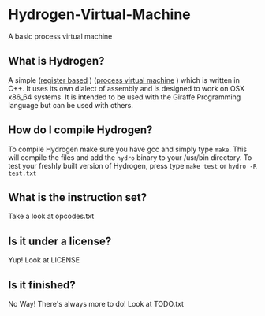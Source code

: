 Hydrogen-Virtual-Machine
========================

A basic process virtual machine



## What is Hydrogen?
A simple ([register based](http://markfaction.wordpress.com/2012/07/15/stack-based-vs-register-based-virtual-machine-architecture-and-the-dalvik-vm/) ) ([process virtual machine](http://stackoverflow.com/questions/22477128/difference-between-process-virtual-machine-with-system-virtual-machine) ) which is written in C++. It uses its own dialect of assembly and is designed to work on OSX x86_64 systems. It is intended to be used with the Giraffe Programming language but can be used with others.

## How do I compile Hydrogen?
To compile Hydrogen make sure you have gcc and simply type `make`. This will compile the files and add the `hydro` binary to your /usr/bin directory.
To test your freshly built version of Hydrogen, press type `make test` or `hydro -R test.txt`

## What is the instruction set?
Take a look at opcodes.txt

## Is it under a license?
Yup! Look at LICENSE

## Is it finished?
No Way! There's always more to do! Look at TODO.txt